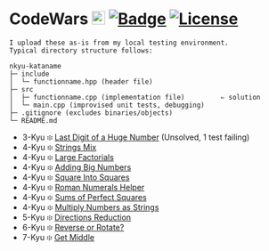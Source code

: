 # CodeWars <img src="https://raw.githubusercontent.com/konpa/devicon/master/icons/cplusplus/cplusplus-plain.svg?sanitize=true" alt="C++" width="24" height="24" /> [![Badge](https://www.codewars.com/users/Chris%20MB/badges/micro)](https://www.codewars.com/users/Chris%20MB)  [![License](https://img.shields.io/github/license/Chris-1101/boxecho.svg)](https://github.com/Chris-1101/boxecho/blob/master/LICENSE.md)

```
I upload these as-is from my local testing environment.
Typical directory structure follows:

nkyu-kataname
├─ include
│  └─ functionname.hpp (header file)
├─ src
│  ├─ functionname.cpp (implementation file)         ⇐ solution
│  └─ main.cpp (improvised unit tests, debugging)
├─ .gitignore (excludes binaries/objects)
└─ README.md
```

* 3-Kyu ፨ [Last Digit of a Huge Number](https://github.com/Chris-1101/codewars-cpp/tree/master/3kyu-last-digit-huge-power) (Unsolved, 1 test failing)
* 4-Kyu ፨ [Strings Mix](https://github.com/Chris-1101/codewars-cpp/tree/master/4kyu-strmix)
* 4-Kyu ፨ [Large Factorials](https://github.com/Chris-1101/codewars-cpp/tree/master/4kyu-large-factorials)
* 4-Kyu ፨ [Adding Big Numbers](https://github.com/Chris-1101/codewars-cpp/tree/master/4kyu-sumstr)
* 4-Kyu ፨ [Square Into Squares](https://github.com/Chris-1101/codewars-cpp/tree/master/4kyu-sqrsqr)
* 4-Kyu ፨ [Roman Numerals Helper](https://github.com/Chris-1101/codewars-cpp/tree/master/4kyu-roman-numerals-helper)
* 4-Kyu ፨ [Sums of Perfect Squares](https://github.com/Chris-1101/codewars-cpp/tree/master/4kyu-sumsqr)
* 4-Kyu ፨ [Multiply Numbers as Strings](https://github.com/Chris-1101/codewars-cpp/tree/master/4kyu-mtpstr)
* 5-Kyu ፨ [Directions Reduction](https://github.com/Chris-1101/codewars-cpp/tree/master/5kyu-dirreduc)
* 6-Kyu ፨ [Reverse or Rotate?](https://github.com/Chris-1101/codewars-cpp/tree/master/6kyu-revrot)
* 7-Kyu ፨ [Get Middle](https://github.com/Chris-1101/codewars-cpp/tree/master/7kyu-getmid)

